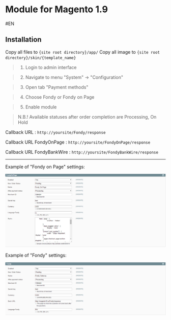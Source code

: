 Module for Magento 1.9
=====
#EN

Installation
----
Copy all files to `{site root directory}/app/`
Copy all image to `{site root directory}/skin/{template_name}`
>1. Login to admin interface

>2. Navigate to menu "System" -> "Configuration" 

>3. Open tab "Payment methods"

>4. Choose Fondy or Fondy on Page

>5. Enable module

>N.B.! Available statuses after order completion are Processing, On Hold 


Callback URL : `http://yoursite/Fondy/response`

Callback URL FondyOnPage : `http://yoursite/FondyOnPage/response`

Callback URL FondyBankWire : `http://yoursite/FondyBankWire/response`

-----

Example of "Fondy on Page" settings:

[1]: https://raw.githubusercontent.com/cloudipsp/magento/master/magentof.png
![Скриншот][1]

Example of "Fondy" settings:

[2]: https://raw.githubusercontent.com/cloudipsp/magento/master/magentor.png
![Скриншот][2]
